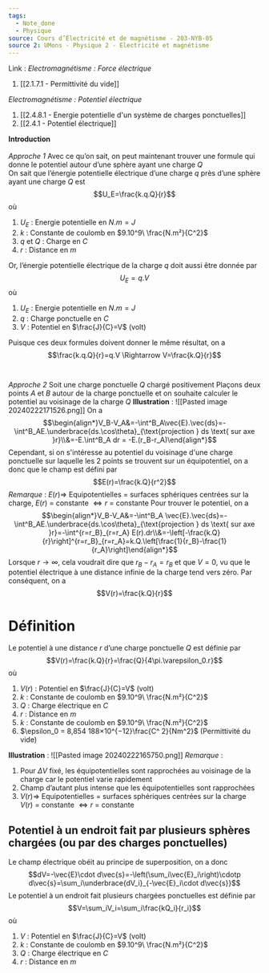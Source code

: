 ```yaml
---
tags:
  - Note_done
  - Physique
source: Cours d’Électricité et de magnétisme - 203-NYB-05
source 2: UMons - Physique 2 - Electricité et magnétisme
---
```


Link :
_Electromagnétisme : Force électrique_
1. [[2.1.7.1 - Permittivité du vide]]

_Electromagnétisme : Potentiel électrique_
1. [[2.4.8.1 - Energie potentielle d'un système de charges ponctuelles]]
1. [[2.4.1 - Potentiel électrique]]

**Introduction** 
\
\
_Approche 1_
Avec ce qu’on sait, on peut maintenant trouver une formule qui donne le potentiel autour d’une sphère ayant une charge $Q$
\
On sait que l’énergie potentielle électrique d’une charge $q$ près d’une sphère ayant une charge $Q$ est  $$U_E=\frac{k.q.Q}{r}$$ où 
1. $U_E$ : Energie potentielle en $N.m = J$ 
2. $k$ : Constante de coulomb en $9.10^9\ \frac{N.m²}{C^2}$ 
3. $q$ et $Q$ : Charge en $C$
4. $r$ : Distance en $m$ 

Or, l’énergie potentielle électrique de la charge $q$ doit aussi être donnée par $$U_E = q.V$$ où
1. $U_E$ : Energie potentielle en $N.m = J$ 
2. $q$ : Charge ponctuelle en $C$
3. $V$ : Potentiel en $\frac{J}{C}=V$ (volt)

Puisque ces deux formules doivent donner le même résultat, on a $$\frac{k.q.Q}{r}=q.V \Rightarrow V=\frac{k.Q}{r}$$
\
\
_Approche 2_
Soit une charge ponctuelle $Q$ chargé positivement
Plaçons deux points $A$ et $B$ autour de la charge ponctuelle et on souhaite calculer le potentiel au voisinage de la charge $Q$ 
**Illustration** : ![[Pasted image 20240222171526.png]]
On a $$\begin{align*}V_B-V_A&=-\int^B_A\vec{E}.\vec{ds}=-\int^B_AE.\underbrace{ds.\cos\theta}_{\text{projection } ds \text{ sur axe }r}\\&=-E.\int^B_A dr = -E.(r_B-r_A)\end{align*}$$ Cependant, si on s'intéresse au potentiel du voisinage d'une charge ponctuelle sur laquelle les 2 points se trouvent sur un équipotentiel, on a donc que le champ est défini par $$E(r)=\frac{k.Q}{r^2}$$ _Remarque_ : $E(r) \Rightarrow$ Equipotentielles = surfaces sphériques centrées sur la charge, $E(r)$ = constante $\iff r$ = constante
 Pour trouver le potentiel, on a $$\begin{align*}V_B-V_A&=-\int^B_A \vec{E}.\vec{ds}=-\int^B_AE.\underbrace{ds.\cos\theta}_{\text{projection } ds \text{ sur axe }r}=-\int^{r=r_B}_{r=r_A} E(r).dr\\&=-\left[-\frac{k.Q}{r}\right]^{r=r_B}_{r=r_A}=k.Q.\left[\frac{1}{r_B}-\frac{1}{r_A}\right]\end{align*}$$ Lorsque $r\to\infty$, cela voudrait dire que $r_B - r_A = r_B$ et que $V=0$, vu que le potentiel électrique à une distance infinie de la charge tend vers zéro. 
 Par conséquent, on a $$V(r)=\frac{k.Q}{r}$$ 
 
# Définition
Le potentiel à une distance $r$ d’une charge ponctuelle $Q$ est définie par $$V(r)=\frac{k.Q}{r}=\frac{Q}{4\pi.\varepsilon_0.r}$$ où
1. $V(r)$ : Potentiel en $\frac{J}{C}=V$ (volt)
2. $k$ : Constante de coulomb en $9.10^9\ \frac{N.m²}{C^2}$ 
3. $Q$ : Charge électrique en $C$ 
4. $r$ : Distance en $m$ 
5. $k$ : Constante de coulomb en $9.10^9\ \frac{N.m²}{C^2}$ 
6. $\epsilon_0 = 8,854 188×10^{−12}\frac{C^ 2}{Nm^2}$ (Permittivité du vide)

**Illustration** : ![[Pasted image 20240222165750.png]]
_Remarque_ :
1. Pour $\Delta V$ fixé, les équipotentielles sont rapprochées au voisinage de la charge car le potentiel varie rapidement
2. Champ d’autant plus intense que les équipotentielles sont rapprochées
3. $V(r) \Rightarrow$ Equipotentielles = surfaces sphériques centrées sur la charge $V(r)$ = constante $\iff r$ = constante

## Potentiel à un endroit fait par plusieurs sphères chargées (ou par des charges ponctuelles)
Le champ électrique obéit au principe de superposition, on a donc $$dV=-\vec{E}\cdot d\vec{s}=-\left(\sum_i\vec{E}_i\right)\cdotp d\vec{s}=\sum_i\underbrace{dV_i}_{-\vec{E}_i\cdot d\vec{s}}$$
Le potentiel à un endroit fait plusieurs chargées ponctuelles est définie par $$V=\sum_iV_i=\sum_i\frac{kQ_i}{r_i}$$ où 
1. $V$ : Potentiel en $\frac{J}{C}=V$ (volt)
2. $k$ : Constante de coulomb en $9.10^9\ \frac{N.m²}{C^2}$ 
3. $Q$ : Charge électrique en $C$ 
4. $r$ : Distance en $m$ 
